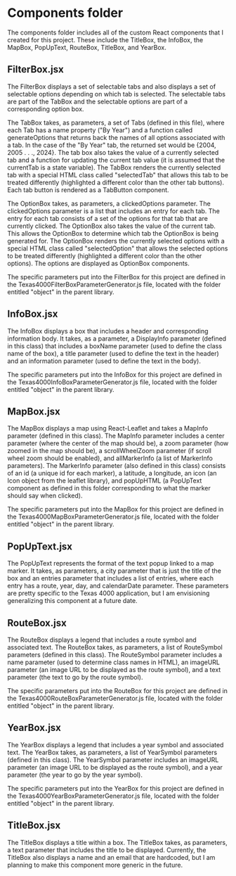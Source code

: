 # Components folder

The components folder includes all of the custom React components that I created for this project. These include the TitleBox, the InfoBox, the MapBox, PopUpText, RouteBox, TitleBox, and YearBox.

## FilterBox.jsx

The FilterBox displays a set of selectable tabs and also displays a set of selectable options depending on which tab is selected. The selectable tabs are part of the TabBox and the selectable options are part of a corresponding option box. 

The TabBox takes, as parameters, a set of Tabs (defined in this file), where each Tab has a name property ("By Year") and a function called generateOptions that returns back the names of all options associated with a tab. In the case of the "By Year" tab, the returned set would be {2004, 2005 . . ., 2024}. The tab box also takes the value of a currently selected tab and a function for updating the current tab value (it is assumed that the currentTab is a state variable). The TabBox renders the currently selected tab with a special HTML class called "selectedTab" that allows this tab to be treated differently (highlighted a different color than the other tab buttons). Each tab button is rendered as a TabButton component.

The OptionBox takes, as parameters, a clickedOptions parameter. The clickedOptions parameter is a list that includes an entry for each tab. The entry for each tab consists of a set of the options for that tab that are currently clicked. The OptionBox also takes the value of the current tab. This allows the OptionBox to determine which tab the OptionBox is being generated for. The OptionBox renders the currently selected options with a special HTML class called "selectedOption" that allows the selected options to be treated differently (highlighted a different color than the other options). The options are displayed as OptionBox components.

The specific parameters put into the FilterBox for this project are defined in the Texas4000FilterBoxParameterGenerator.js file, located with the folder entitled "object" in the parent library.

## InfoBox.jsx

The InfoBox displays a box that includes a header and corresponding information body. It takes, as a parameter, a DisplayInfo parameter (defined in this class) that includes a boxName parameter (used to define the class name of the box), a title parameter (used to define the text in the header) and an information parameter (used to define the text in the body).

The specific parameters put into the InfoBox for this project are defined in the Texas4000InfoBoxParameterGenerator.js file, located with the folder entitled "object" in the parent library.

## MapBox.jsx

The MapBox displays a map using React-Leaflet and takes a MapInfo parameter (defined in this class). The MapInfo parameter includes a center parameter (where the center of the map should be), a zoom parameter (how zoomed in the map should be), a scrollWheelZoom parameter (if scroll wheel zoom should be enabled), and allMarkerInfo (a list of MarkerInfo parameters). The MarkerInfo parameter (also defined in this class) consists of an id (a unique id for each marker), a latitude, a longitude, an icon (an Icon object from the leaflet library), and popUpHTML (a PopUpText component as defined in this folder corresponding to what the marker should say when clicked).

The specific parameters put into the MapBox for this project are defined in the Texas4000MapBoxParameterGenerator.js file, located with the folder entitled "object" in the parent library.

## PopUpText.jsx

The PopUpText represents the format of the text popup linked to a map marker. It takes, as parameters, a city parameter that is just the title of the box and an entries parameter that includes a list of entries, where each entry has a route, year, day, and calendarDate parameter. These parameters are pretty specific to the Texas 4000 application, but I am envisioning generalizing this component at a future date.

## RouteBox.jsx

The RouteBox displays a legend that includes a route symbol and associated text. The RouteBox takes, as parameters, a list of RouteSymbol parameters (defined in this class). The RouteSymbol parameter includes a name parameter (used to determine class names in HTML), an imageURL parameter (an image URL to be displayed as the route symbol), and a text parameter (the text to go by the route symbol).

The specific parameters put into the RouteBox for this project are defined in the Texas4000RouteBoxParameterGenerator.js file, located with the folder entitled "object" in the parent library.

## YearBox.jsx

The YearBox displays a legend that includes a year symbol and associated text. The YearBox takes, as parameters, a list of YearSymbol parameters (defined in this class). The YearSymbol parameter includes an imageURL parameter (an image URL to be displayed as the route symbol), and a year parameter (the year to go by the year symbol).

The specific parameters put into the YearBox for this project are defined in the Texas4000YearBoxParameterGenerator.js file, located with the folder entitled "object" in the parent library.


## TitleBox.jsx

The TitleBox displays a title within a box. The TitleBox takes, as parameters, a text parameter that includes the title to be displayed. Currently, the TitleBox also displays a name and an email that are hardcoded, but I am planning to make this component more generic in the future.
